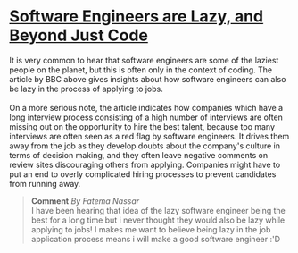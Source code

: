 # [Software Engineers are Lazy, and Beyond Just Code](https://www.bbc.com/worklife/article/20210727-the-rise-of-never-ending-job-interviews)

It is very common to hear that software engineers are some of the laziest people on the planet, but this is often only in the context of coding. The article by BBC above gives insights about how software engineers can also be lazy in the process of applying to jobs.<br><br>
On a more serious note, the article indicates how companies which have a long interview process consisting of a high number of interviews are often missing out on the opportunity to hire the best talent, because too many interviews are often seen as a red flag by software engineers. It drives them away from the job as they develop doubts about the company's culture in terms of decision making, and they often leave negative comments on review sites discouraging others from applying. Companies might have to put an end to overly complicated hiring processes to prevent candidates from running away.

><b>Comment</b> <i>By Fatema Nassar</i> <br> I have been hearing that idea of the lazy software engineer being the best for a long time but i never thought they would also be lazy while applying to jobs! I makes me want to believe being lazy in the job application process means i will make a good software engineer :'D